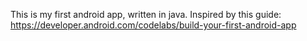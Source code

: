 This is my first android app, written in java.
Inspired by this guide: https://developer.android.com/codelabs/build-your-first-android-app
